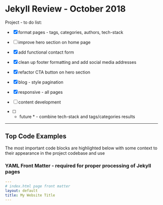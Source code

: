 # Jekyll Review - October 2018

Project - to do list:

- [x] format pages - tags, categories, authors, tech-stack

- [ ] improve hero section on home page

- [x] add functional contact form

- [x] clean up footer formatting and add social media addresses

- [x] refactor CTA button on hero section

- [x] blog - style pagination

- [x] responsive - all pages

- [ ] content development

- [ ] * future * - combine tech-stack and tags/categories results

---

## Top Code Examples

The most important code blocks are highlighted below with some context to their appearance in the project codebase and use

### YAML Front Matter - required for proper processing of Jekyll pages

```yaml
---
# index.html page front matter
layout: default
title: My Website Title
---
```

